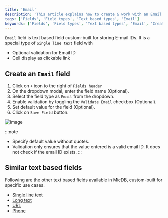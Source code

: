 ```yaml
---
title: 'Email'
description: 'This article explains how to create & work with an Email field.'
tags: ['Fields', 'Field types', 'Text based types', 'Email']
keywords: ['Fields', 'Field types', 'Text based types', 'Email', 'Create email field']
---
```



`Email` field is text based field custom-built for storing E-mail IDs. It is a special type of `Single line text` field with
- Optional validation for Email ID
- Cell display as clickable link

## Create an `Email` field
1. Click on `+` icon to the right of `Fields header`
2. On the dropdown modal, enter the field name (Optional).
3. Select the field type as `Email` from the dropdown.
4. Enable validation by toggling the `Validate Email` checkbox (Optional).
5. Set default value for the field (Optional).
6. Click on `Save Field` button.

![image](/img/v2/fields/types/email.png)

:::note
- Specify default value without quotes.
- Validation only ensures that the value entered is a valid email ID. It does not check if the email ID exists.
:::

## Similar text based fields
Following are the other text based fields available in MicDB, custom-built for specific use cases.
- [Single line text](010.single-line-text.md)
- [Long text](020.long-text.md)
- [URL](050.url.md)
- [Phone](040.phonenumber.md)


